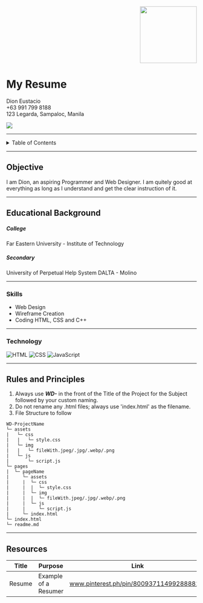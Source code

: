 <a name="readme-top">

<br/>

<br/>
  <div align="right">
  <a href="https://github.com/DionEustacio/">
  <!-- TODO: If you want to add logo or banner you can add it here -->
  <img src="unggoy" width="150" height="150">

  </a>

<!-- TODO: Change Title to the name of the title of your Project -->
  <h1 align="left">My Resume</h1>
</div>


<!-- TODO: Make a short description -->
  <div style="font-number: 30px">Dion Eustacio</div>
  +63 991 799 8188
  <br/>
  123 Legarda, Sampaloc, Manila
  </div>

<!-- TODO: Change the zyx-0314 into your github username  -->
<!-- TODO: Change the WD-Template-Project into the same name of your folder -->
![](https://visit-counter.vercel.app/counter.png?page=DionEustacio/WD-Resume)

---



<!-- TODO: If you want to add more layers for your readme -->
<details>
  <summary>Table of Contents</summary>
  <ol>
    <li>
      <a href="#objective">Objective</a>
      <ol>
        <li>
          <a href="#educational-background">Educational Background</a>
        </li>
        <li>
          <a href="#skills">Skills</a>
        </li>
      </ol>
    </li>
    <li>
      <a href="#technology">Technology</a>
    </li>
    <li>
      <a href="#rules-and-principles">Rules and Principles</a>
    </li>
    <li>
      <a href="#resources">Resources</a>
    </li>
  </ol>
</details>

---
## Objective
I am Dion, an aspiring Programmer and Web Designer. I am quitely good at everything as long as I understand and get the clear instruction of it. 

---

## Educational Background

<!-- TODO: To be changed -->
<!-- The following are just sample -->
 <h5 align="left">College</h5>
 Far Eastern University - Institute of Technology
 <h5 align="left">Secondary</h5>
 University of Perpetual Help System DALTA - Molino

---

### Skills
<!-- TODO: List of Key Components -->
<!-- The following are just sample -->
- Web Design
- Wireframe Creation
- Coding HTML, CSS and C++

---

### Technology
<!-- TODO: List of Technology Used -->
![HTML](https://img.shields.io/badge/HTML-E34F26?style=for-the-badge&logo=html5&logoColor=white)
![CSS](https://img.shields.io/badge/CSS-1572B6?style=for-the-badge&logo=css3&logoColor=white)
![JavaScript](https://img.shields.io/badge/JavaScript-F7DF1E?style=for-the-badge&logo=javascript&logoColor=white)

---

## Rules and Principles
1. Always use ***WD-*** in the front of the Title of the Project for the Subject followed by your custom naming.
2. Do not rename any .html files; always use 'index.html' as the filename.
3. File Structure to follow

```
WD-ProjectName
└─ assets
|   └─ css
|   |   └─ style.css
|   └─ img
|   |   └─ fileWith.jpeg/.jpg/.webp/.png
|   └─ js
|       └─ script.js
└─ pages
|  └─ pageName
|     └─ assets
|     |  └─ css
|     |  |  └─ style.css
|     |  └─ img
|     |  |  └─ fileWith.jpeg/.jpg/.webp/.png
|     |  └─ js
|     |     └─ script.js
|     └─ index.html
└─ index.html
└─ readme.md
```

---

## Resources

<!-- TODO: Add References -->
| Title | Purpose | Link |
|-|-|-|
| Resume | Example of a Resumer | www.pinterest.ph/pin/800937114992888810/ |